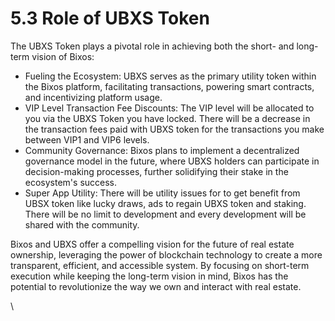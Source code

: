 # 5.3 Role of UBXS Token

The UBXS Token plays a pivotal role in achieving both the short- and long-term vision of Bixos:

* Fueling the Ecosystem: UBXS serves as the primary utility token within the Bixos platform, facilitating transactions, powering smart contracts, and incentivizing platform usage.
* VIP Level Transaction Fee Discounts: The VIP level will be allocated to you via the UBXS Token you have locked. There will be a decrease in the transaction fees paid with UBXS token for the transactions you make between VIP1 and VIP6 levels.
* Community Governance: Bixos plans to implement a decentralized governance model in the future, where UBXS holders can participate in decision-making processes, further solidifying their stake in the ecosystem's success.
* Super App Utility: There will be utility issues for to get benefit from UBSX token like lucky draws, ads to regain UBXS token and staking. There will be no limit to development and every development will be shared with the community.

Bixos and UBXS offer a compelling vision for the future of real estate ownership, leveraging the power of blockchain technology to create a more transparent, efficient, and accessible system. By focusing on short-term execution while keeping the long-term vision in mind, Bixos has the potential to revolutionize the way we own and interact with real estate.

\
